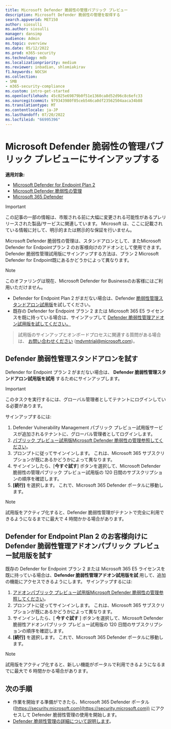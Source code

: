 ```yaml
---
title: Microsoft Defender 脆弱性の管理パブリック プレビュー
description: Microsoft Defender 脆弱性の管理を取得する
search.appverid: MET150
author: siosulli
ms.author: siosulli
manager: dansimp
audience: Admin
ms.topic: overview
ms.date: 05/12/2022
ms.prod: m365-security
ms.technology: mdb
ms.localizationpriority: medium
ms.reviewer: inbadian, shlomiakirav
f1.keywords: NOCSH
ms.collection:
- SMB
- m365-security-compliance
ms.custom: intro-get-started
ms.openlocfilehash: 45c025e69879b0f51e1360ca8d52d96c8c6efc33
ms.sourcegitcommit: 979343980f05ceb546ca0df23562504aaca34b88
ms.translationtype: MT
ms.contentlocale: ja-JP
ms.lasthandoff: 07/20/2022
ms.locfileid: "66995396"
---
```

# <a name="sign-up-for-microsoft-defender-vulnerability-management-public-preview"></a>Microsoft Defender 脆弱性の管理パブリック プレビューにサインアップする

**適用対象:**

- [Microsoft Defender for Endpoint Plan 2](https://go.microsoft.com/fwlink/?linkid=2154037)
- [Microsoft Defender 脆弱性の管理](index.yml)
- [Microsoft 365 Defender](https://go.microsoft.com/fwlink/?linkid=2118804)

> [!IMPORTANT]
> この記事の一部の情報は、市販される前に大幅に変更される可能性があるプレリリースされた製品/サービスに関連しています。 Microsoft は、ここに記載されている情報に対して、明示的または黙示的な保証を行いません。

Microsoft Defender 脆弱性の管理は、スタンドアロンとして、またMicrosoft Defender for Endpointプラン 2 のお客様向けのアドオンとして使用できます。 Defender 脆弱性管理試用版にサインアップする方法は、プラン 2 Microsoft Defender for Endpoint既にあるかどうかによって異なります。

> [!NOTE]
> このオファリングは現在、Microsoft Defender for Businessのお客様にはご利用いただけません。

- Defender for Endpoint Plan 2 がまだない場合は、Defender [脆弱性管理スタンドアロン試用版](#try-defender-vulnerability-management-standalone)を試してください。
- 既存の Defender for Endpoint プラン 2 または Microsoft 365 E5 ライセンスを既に持っている場合は、サインアップして [Defender 脆弱性管理アドオン試用版を試してください。](#try-the-defender-vulnerability-management-add-on-public-preview-trial-for-defender-for-endpoint-plan-2-customers)

> 試用版のサインアップとオンボードプロセスに関連する質問がある場合は、 [お問い合わせください](mailto:mdvmtrial@microsoft.com) (mdvmtrial@microsoft.com)。

## <a name="try-defender-vulnerability-management-standalone"></a>Defender 脆弱性管理スタンドアロンを試す

Defender for Endpoint プラン 2 がまだない場合は、 **Defender 脆弱性管理スタンドアロン試用版を試用** するためにサインアップします。

> [!IMPORTANT]
> このタスクを実行するには、グローバル管理者としてテナントにログインしている必要があります。

サインアップするには:

1. Defender Vulnerability Management パブリック プレビュー試用版サービスが追加されるテナントに、グローバル管理者としてログインします。
2. [パブリック プレビュー試用版Microsoft Defender 脆弱性の管理参照してください](https://signup.microsoft.com/get-started/signup?products=dee3976b-2cfd-40c3-90b6-3147cbf03146&ali=1&ru=https://aka.ms/MdvmPortal)。
3. プロンプトに従ってサインインします。 これは、Microsoft 365 サブスクリプションが既にあるかどうかによって異なります。
4. サインインしたら、[**今すぐ試す**] ボタンを選択して、Microsoft Defender 脆弱性の管理パブリック プレビュー試用版の 120 日間のサブスクリプションの順序を確認します。
5. **[続行]** を選択します。 これで、Microsoft 365 Defender ポータルに移動します。

> [!NOTE]
> 試用版をアクティブ化すると、Defender 脆弱性管理がテナントで完全に利用できるようになるまでに最大で 4 時間かかる場合があります。

## <a name="try-the-defender-vulnerability-management-add-on-public-preview-trial-for-defender-for-endpoint-plan-2-customers"></a>Defender for Endpoint Plan 2 のお客様向けに Defender 脆弱性管理アドオンパブリック プレビュー試用版を試す

既存の Defender for Endpoint プラン 2 または Microsoft 365 E5 ライセンスを既に持っている場合は、**Defender 脆弱性管理アドオン試用版を試** 用して、追加の機能にアクセスできるようにします。 サインアップするには:

1. [アドオンパブリック プレビュー試用版Microsoft Defender 脆弱性の管理参照してください](https://signup.microsoft.com/get-started/signup?products=5908ecaa-b8a7-4a04-b6c0-d44fd934b6f2&ali=1&ru=https://aka.ms/MdvmPortal)。
2. プロンプトに従ってサインインします。 これは、Microsoft 365 サブスクリプションが既にあるかどうかによって異なります。
3. サインインしたら、[ **今すぐ試す** ] ボタンを選択して、Microsoft Defender 脆弱性アドオンパブリック プレビュー試用版の 120 日間のサブスクリプションの順序を確認します。
4. **[続行]** を選択します。 これで、Microsoft 365 Defender ポータルに移動します。

> [!NOTE]
> 試用版をアクティブ化すると、新しい機能がポータルで利用できるようになるまでに最大で 6 時間かかる場合があります。

## <a name="next-steps"></a>次の手順

- 作業を開始する準備ができたら、Microsoft 365 Defender ポータル ([https://security.microsoft.com](https://security.microsoft.com)) にアクセスして Defender 脆弱性管理の使用を開始します。
- [Defender 脆弱性管理の詳細について説明します](defender-vulnerability-management.md)。
